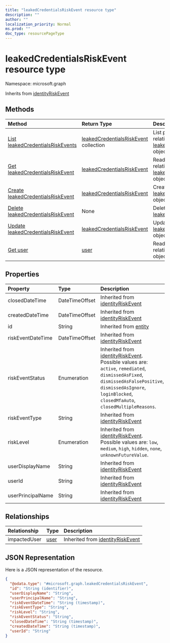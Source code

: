 ```yaml
---
title: "leakedCredentialsRiskEvent resource type"
description: ""
author: ""
localization_priority: Normal
ms.prod: ""
doc_type: resourcePageType
---
```


# leakedCredentialsRiskEvent resource type


Namespace: microsoft.graph




Inherits from [identityRiskEvent](../resources/identityriskevent.md)

## Methods
|Method|Return Type|Description|
|:---|:---|:---|
|[List leakedCredentialsRiskEvents](../api/leakedcredentialsriskevent-list.md)|[leakedCredentialsRiskEvent](../resources/leakedcredentialsriskevent.md) collection|List properties and relationships of the [leakedCredentialsRiskEvent](../resources/leakedcredentialsriskevent.md) objects.|
|[Get leakedCredentialsRiskEvent](../api/leakedcredentialsriskevent-get.md)|[leakedCredentialsRiskEvent](../resources/leakedcredentialsriskevent.md)|Read properties and relationships of the [leakedCredentialsRiskEvent](../resources/leakedcredentialsriskevent.md) object.|
|[Create leakedCredentialsRiskEvent](../api/leakedcredentialsriskevent-post-leakedcredentialsriskevents.md)|[leakedCredentialsRiskEvent](../resources/leakedcredentialsriskevent.md)|Create a new [leakedCredentialsRiskEvent](../resources/leakedcredentialsriskevent.md) object.|
|[Delete leakedCredentialsRiskEvent](../api/leakedcredentialsriskevent-delete.md)|None|Deletes a [leakedCredentialsRiskEvent](../resources/leakedcredentialsriskevent.md).|
|[Update leakedCredentialsRiskEvent](../api/leakedcredentialsriskevent-update.md)|[leakedCredentialsRiskEvent](../resources/leakedcredentialsriskevent.md)|Update the properties of a [leakedCredentialsRiskEvent](../resources/leakedcredentialsriskevent.md) object.|
|[Get user](../api/user-get.md)|[user](../resources/user.md)|Read properties and relationships of the [user](../resources/user.md) object.|

## Properties
|Property|Type|Description|
|:---|:---|:---|
|closedDateTime|DateTimeOffset| Inherited from [identityRiskEvent](../resources/identityriskevent.md)|
|createdDateTime|DateTimeOffset| Inherited from [identityRiskEvent](../resources/identityriskevent.md)|
|id|String| Inherited from [entity](../resources/entity.md)|
|riskEventDateTime|DateTimeOffset| Inherited from [identityRiskEvent](../resources/identityriskevent.md)|
|riskEventStatus|Enumeration| Inherited from [identityRiskEvent](../resources/identityriskevent.md). Possible values are: `active`, `remediated`, `dismissedAsFixed`, `dismissedAsFalsePositive`, `dismissedAsIgnore`, `loginBlocked`, `closedMfaAuto`, `closedMultipleReasons`.|
|riskEventType|String| Inherited from [identityRiskEvent](../resources/identityriskevent.md)|
|riskLevel|Enumeration| Inherited from [identityRiskEvent](../resources/identityriskevent.md). Possible values are: `low`, `medium`, `high`, `hidden`, `none`, `unknownFutureValue`.|
|userDisplayName|String| Inherited from [identityRiskEvent](../resources/identityriskevent.md)|
|userId|String| Inherited from [identityRiskEvent](../resources/identityriskevent.md)|
|userPrincipalName|String| Inherited from [identityRiskEvent](../resources/identityriskevent.md)|

## Relationships
|Relationship|Type|Description|
|:---|:---|:---|
|impactedUser|[user](../resources/user.md)| Inherited from [identityRiskEvent](../resources/identityriskevent.md)|

## JSON Representation
Here is a JSON representation of the resource.
<!-- {
  "blockType": "resource",
  "keyProperty": "id",
  "@odata.type": "microsoft.graph.leakedCredentialsRiskEvent",
  "baseType": "microsoft.graph.identityRiskEvent",
  "openType": false
}
-->
``` json
{
  "@odata.type": "#microsoft.graph.leakedCredentialsRiskEvent",
  "id": "String (identifier)",
  "userDisplayName": "String",
  "userPrincipalName": "String",
  "riskEventDateTime": "String (timestamp)",
  "riskEventType": "String",
  "riskLevel": "String",
  "riskEventStatus": "String",
  "closedDateTime": "String (timestamp)",
  "createdDateTime": "String (timestamp)",
  "userId": "String"
}
```

